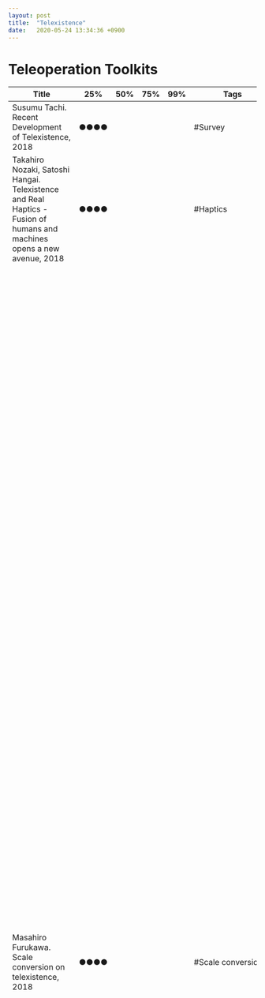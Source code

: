 ```yaml
---
layout: post
title:  "Telexistence"
date:   2020-05-24 13:34:36 +0900
---
```


# Teleoperation Toolkits
<table>
  <thead>
    <tr>
      <th>Title</th>
      <th>25%</th>
      <th>50%</th>
      <th>75%</th>
      <th>99%</th>
      <th>Tags</th>
      <th>Summary</th>
    </tr>
  </thead>
  <tbody>
    <tr>
    <td>Susumu Tachi. Recent Development of Telexistence, 2018</td>
    <td>●●●●</td>
    <td></td>
    <td></td>
    <td></td>
    <td>#Survey</td>
    <td>Summary</td>
    </tr>
    <tr>
    <tr>
    <td>Takahiro Nozaki, Satoshi Hangai. Telexistence and Real Haptics - Fusion of humans and machines opens a new avenue, 2018</td>
    <td>●●●●</td>
    <td></td>
    <td></td>
    <td></td>
    <td>#Haptics</td>
    <td>Summary</td>
    </tr>
    <tr>
    <td>Masahiro Furukawa. Scale conversion on telexistence, 2018</td>
    <td>●●●●</td>
    <td></td>
    <td></td>
    <td></td>
    <td>#Scale conversion</td>
    <td>Description: In hand motion of teleoperated robots, not only motion conversion but also other physical quantities are related to the scale conversion, and the device dimensions and the control are accurately designed. In most cases, geometrical relations are used. Endoscope tips have two cameras, and the distance between them is designed to be one scale smaller than the display for the surgeon. The tip of the robots is also one scale smaller than the surgeon's hand. This is the geometrical scale relation. Now, let's talk of the motion scale relation. While the distance, velocity and acceleration for straight motion respect to the operator has [scale factor > 1], the rotation motion has a [scale factor = 1]. Therefore, in order to create a sense and motion loop between the robot and the operator without loosing operator skills, the targets for conversion control are chosen wisely. From the perspective of telexistence, it is of interest what clue the operator uses to get the relation (scale factor) between self and the world when the body size changed. Geometrical Scale Conversion: Here, the factors to control are the binocular distance, vergence angle and the interpupillary distance. Also, the geometrical structure of the eye (camera) location, the observer's surface position and the target object. When one eye is closed and the observer height is changed, the height of the target object was reported to be felt different. When looking down, it feels larger, and when looking up, it feels shorter. This may be due to the change of the perceived gradient of the floor pattern extending toward the back depending on the observing height. The effect of changing binocular distance and observing height was reported to achieve a transition from adult perspective to kid perspective. The user first uses own body size as reference, but once surrounded by more people they become the reference. Also, elements as sofa and table limits this interpretation. When a box is put on top of a table, the  binocular distance become predominant. Motion Scale Conversion: Impedance control makes possible to transform the manipulation softness of a target, which could facilitate surgery via robots. In telexistence, sending to the robot an increased motion speed of the operator reduces the task time. In this case, the control target are the hand position and the joint angles. Experimental results showed that increasing speed of hand did not increase the task. However, increasing speed of joint angles increased task difficulty. Therefore, the hand position control facilitates the task, regardless the robot actuator structure. </td>
    </tr>
    <tr>
    <td>David Kent, Carl Saldanha, Sonia Chernova. Leveraging depth data in remote robot teleoperation interfaces for general object manipulation, 2019. (David Kent, Carl Saldanha, Sonia Chernova. A comparison of remote robot teleoperation interfaces for General object manipulation, 2017)</td>
    <td></td>
    <td></td>
    <td></td>
    <td></td>
    <td>#Grasping interfaces for teleoperation #(Free-positioning, Constrained-positioning,point-and-click)</td>
    <td>Description: In contrast to contemporary robot manipulation using a Free Positioning pose specification, here two novel interfaces, Constrained Positioning and Point-and-Click, are presented, which incorporate scene information from depth data into the grasp pose to reduce the number of 3D transformations the user must input. Also, the interactions are designed for 2D image streams, rather than traditional 3D virtual scenes, further reducing mental transformations. The findings: The study showed that Point-and-Click outperforms both Free Positioning and Constrained Positioning by significantly increasing the number of tasks completed and significantly reducing task
failures and grasping errors, while significantly reducing the number of user interactions. Why? Constraining the interaction to a physical surface significantly reduces the number of missed grasps, resulting in more efficient use of the arm. Also, the 2D visualization mode resulted in significantly better performance than the 3D visualization mode, with significant reductions in task failures, grasping errors, task completion time, number of interactions, and user workload, all while reducing bandwidth requirements imposed by streaming depth data. We recommend using 2D image views over 3D depth views for teleoperation manipulation interfaces and switch between multiple camera views to get a better depth sense. For difficult to detect objects, such as specular objects, transparent objects or occluded objects, it will not be able to calculate a good set of grasps.
</td>
    </tr>
    <tr>
    <td>Akira Fukabori, Kevin Kajitani. Ana Avatar, 2018</td>
    <td>●●●●</td>
    <td></td>
    <td></td>
    <td></td>
    <td>#Toolkits</td>
    <td>Description: AVATAR refers to the technology that makes possible to experience senses through remote control in real time of robot synchronized to the user by using haptics, VR, telecommunications, sensors and robotics. Also it refers to the robot itself. It differs from remote communication in the fact that it makes possible to transmit the presence feeling, conciousness and skills. ANA decided to focus on this new technology to accomplish their goal: contributing to the dreamed future by connecting the world. ANA avatar XPRIZE: In association with XPRIZE foundation, ANA decided to conduct a 4 year competition on building a general purpose AVATAR, accounting for a 10 million dollars investment (429 tesms by 2018/8). AVATAR X: A program aiming to start a space business employing AVATAR. It is expected that AVATAR innovation helps to solve current distance and time limitations of space access. AVATAR X Consortium: Starts-ups and companies, both space-related ones and unrelated ones, were called to participate. The plan is to start createing the roadmap and business plan , and then start each project by 2020 fiscal year. AVATAR X Lab@OITA: Here, experiments on remote building construction will be conducted. Also, experiments on basic activities (searching, entertainment, building, living, eating, health, etc) in space in collaboration with humans on earth. AVARATIN: This refers to the services employing AVATAR technology.  The main goal is to spread AVATAR around the world. This includes business as robot sales but also data sales, skills usage, advertisement sales, among others. BtoB business is focused on public places (aquarium,museums) and big events (olimpics). BtoC business is focused on remote lessons, remote families. In the future the plan is to make possible everyone can register through their smartphone and connect easily to any robot. This requires increases AVATAR in cooperation with companies, and also to connect robots developed by research centers and startups. So far experiments have been conducted in Okinawa's aquarium and Hiroshima's museum. </td>
    </tr>
    <tr>
    <td>MHD Yamen Saraiji. Beyond Presence - A telexistence toolkit for augmenting body and re-engineering presence, 2018</td>
    <td>●</td>
    <td></td>
    <td></td>
    <td></td>
    <td>#Toolkits</td>
    <td>Description: In contrast with traditional telepresence systems, the design of telexistence robots (such as Telesar V) is mainly inhereted from the human body, thus the mapping between operator and the robot is consistent, and the sensory modalities and feedback are coherent. One advantage is the ability to redesign specific factors of human body. For example, modulate specific sensory modalities and augment parts of the body. Here, a telexistence toolkit (TxToolkit) used in augmentative, assistive, and collaboration apps is shown. The body modalities were the stereo vision, binaural audio and speech output. The head design was aimed to maintain minimal size and low-cost design. A visual programming interface was designed to facilitate the use of the toolkit. This interface was implemented under Unity3D. Using this interface makes possible to alter how the user's body is mapped with the robot. Therefore, we can also alter our body schema. We can refer to this form of body alteration as Body Morphology. There are three forms of morphological transformation: one-to-one body morphology (one human, one robot), one-to-many body morphology (one human, many robots), many-to-one body morphology (many humans, one robot).
      </td>
    </tr>
    <tr>
    <td>MHD Charith Fernando, Genki Sano. Future of telexistence technology and its impact to the society, 2018</td>
    <td>●</td>
    <td></td>
    <td></td>
    <td></td>
    <td>#Toolkits #gloves #HMD #Robot #Latency</td>
    <td>Description: A system teleoperation composed of three components was implemented: Cockpit control, Surrogate robot, Cloud infraestructure. The cockpit was light and small enough to be carried in a suitcase. The surrogate robot was cost-efficient and aimed for mass-production, which consists of 6DoF Torso, 3 DoF head, 7 DoF arms, 13 DoF hands, weight 75kg and 350W consumption. The camera resolution is 2160x1020 px, and 3 fingers are equipped with haptic sensors to detect 3DoF force, 3DoF vibration, and temperature. The cloud infraestructure prioritizes the data so that we can get the lowest latency while keeping the guaranteed data delivery as of traditional streaming servers. Typical upload+download latency within Japan is 25ms with optical fiber. The processing delay plus latency is around 125ms. the   Results: The system was implemented for visiting a remote island "Ogawasara" located several hundred kms away from Tokyo. 90 participants had visual, auditory, voice, haptic and motor experiences for approx. 10 minutes each person. </td>
    </tr>
    <tr>
    <td>Daisuke Kondo. Visual display system for teleoperation of construction machinery, 2018</td>
    <td>●</td>
    <td></td>
    <td></td>
    <td></td>
    <td>#Toolkits</td>
    <td>The problem: It has been reported a wide decrease of efficiency of remote manipulation of construction machines in comparison to direct manipulation. While rescue tasks do not require as much efficiency as security, mine tasks demand profitability and therefore require efficiency.The main cause for efficiency decrease is due to lack of visual information, auditory information and sense of acceleration, delay in communication among others. However there are reports indicating that the lack of visual information have the biggest influence. Therefore, it can be expected that replicating the world view by improving the presentation of the visual information will cause an increased efficiency. This work introduces two research examples: 1) Wide Visual Field Cilinder Screen, 2) Replication of Motion Stereostopic. Key idea 1): A monitor wide enough to replicate the size of objects and the actual field size as in the actual environment. Also, the monitor should be enough far away (1 ~ 1.5m) to avoid tiredness and undesired stereoscopic effects, and should be portable. Head mount display was not considered because users get tired. Key idea 2): The sense of motion parallax is twice the sense of binocular parallax (disparity). Then, a system that replicates the motion stereoscopic (i.e., the perception of three-dimensionality based on the visual change caused by own movement or target object movement) could increase task efficiency. Therefore, it is needed a special structure to correct video depending on perspective movement. However, the delay between viewer motion and corrected video display should be small to avoid not only innacuracy but also feeling of dizziness. The solution proposed here did not telecontrol a remote camera system due to the high delay and that the maintenance of a remote camera system is unpractical. Here the data is acquired by the distance sensor and cameras and sent to a PC. Then, a video is generated for a required perspective by 3DCG of the data. The system consists of a a sensor component (camera, distance sensor, posture sensor) and a display component (motion tracker, 3DCG PC, display). The findings: An experiment with a system scaled to 1/12 achieved 66ms of delay between user position change and video change. </td>
    </tr>
    <tr>
    <td>Russell C. Toris. Spatial and Temporal Learning in Robotic Pickand-Place Domains via Demonstrations and Observations, Phd thesis, 2016 <a href= "https://digitalcommons.wpi.edu/cgi/viewcontent.cgi?article=1134&context=etd-dissertations" > (Link) </a></td>
    <td>●</td>
    <td></td>
    <td></td>
    <td></td>
    <td>#Cloud crowdsourcing</td>
    <td> Description: A system asks crowdsourced users to place a series of items in a simulated world inside of a web browser (three JavaScript libraries were developed to facilitate web-based humanrobot interaction: the roslibjs client library and ros2djs and ros3djs visualization libraries). This raw data is used to generate a multi-hypothesis models in an unsupervised manner via Expectation Maximization clustering and a novel ranking heuristic. In addition, when ordering constraints are needed, the solution proposed is weighting the heuristic by a ratio of coarsely available temporal data. Finally a Temporal Persistence Modeling algorithm (probabilistic exponential distributions augmented with a Gaussian component to represent probable object locations and search suggestions) is presented for probabilistic prediction of the time that an object is expected to remain at a given location given sparse prior observations. The findings: The resulting hypotheses from the proposed
methodology matched the human expectation of the task description 94% of the time when no temporal constraints are required.  Also, a CARL robot (consists of
a Segway RMP base with a 6 degree-of-freedom JACO arm)  successfully queried the system for what a table setting template is, found the necessary objects on the kitchen
counter, and set the table appropriately. For unknown ordering constraints, the system was able to reconstruct a tower adhering to both spatial and temporal constraints in both the "Consistent Ordering, Consistent Placement" and "Random Ordering, Consistent Placement" conditions. Also, in the household crowdsourced domain showed the ability to overcome noisy environments from untrained users in order to set a table in the appropriate order. TP models based on sparse temporal observations showed a reasonable prediction method for single-item tracking and also enabled a robot for multi-item location prediction.</td>
    </tr>
    <tr>
    <td>Ajay Mandlekar et al. RoboTurk: A crowdsourcing platform for robotic skill learning through imitation, 2018</td>
    <td>●</td>
    <td></td>
    <td></td>
    <td></td>
    <td>#Toolkits #Mobile phone endpoing #Transpacific teleoperation (China - California) #Learning from teleoperation demonstration </td>
    <td>Description: A crowd-sourced platform that collects large set of data from concurrent users for (simulated Sawyer) robot manipulation through a video-streaming website, a smartphone as a VR motion controller and a haptic feedback. Assumption: While RL requires reward function, large-state-space exploration, large interaction, and self-supervised learning has large noise, Imitation learning improves efficiency and performance. While kinesthestic teaching is intuitive but limited, teleoperation has been for decades. While video-game controllers lacks natural variations in motion, free-space positioning interfaces as VR enables fine-grained dexterous control. The goal: They conducted a user study comparing the performance of smartphone-based controller, keyboard, 3D Mouse and VR controller. The findings: A dataset with over 2200 task demonstrations (137 hours of data collected in 20 hours of usage by contracted workers). What about user interface evaluation? Keyboard and 3D mouse completion time was slower than VR and phone, which were similar. What about network capacity and delays? Three troublesome (low-capacity, high-delay, or both) networks produced roughly the same distributions of completion time as the baseline. What about far remote teleoperation? Users were able to complete the tasks despite high network delays between California and China, but the completion time was around 20 seconds slower. Using data center in China introduced a constant delay in comparison to a data center in Oregon. Can the collected data improve policy learning? Demonstration-guided reinforcement learning comparison using (none, 1, 10, 100, 1000) demonstrations of the two tasks showed that a large and diverse dataset of demonstrations can encourage agents to explore and learn more effectively. However, only 10 demonstrations were able to achieve comparable performance to 100 demonstrations maybe due to the fact the data collected in 48 hours is large enough. Nonetheless, even though 1000 demonstrations is higher in terms of variety, this could be pausibly mirrored by using 10 demonstrations and giving agents time to explore from demonstration states.</td>
    </tr>
    <tr>
    <td>Jaeyong Sung, Seok Hyun Jin, Ashutosh Saxena. Robobarista: Object part based transfer of manipulation trajectories from crowd-sourcing in 3d pointclouds, 2015</td>
    <td></td>
    <td></td>
    <td></td>
    <td></td>
    <td>#Learning generalization #Deep learning #Multimodal integration</td>
    <td>Description: A simulated and real PR2 robot are trained by non-experts through a crowd-sourcing web-based 3d-viewer-controller to manipulate objects, and a deep learning model is trained to learn this multimodal data (point cloud, language, trajectory). The hypothesis: Many differently-shaped objects share similarly-operated object parts. The assumption: the target object parts were pre-labeled from scene voxels by experts, so the target part at each trial is highlighted to non-experts from the start. The goal: thus, the goal is to evaluate if the manipulation trajectory of an object can be transferred to a completely different object if they share similarly-operated parts (116 RGB-D point-clouds, 1225 trajectories, 250 language instructions by 71 non-experts). The findings: Were trajectories completely transferred? Yes for 60%. Were the object manipulation the actual correct one? No guarantee, but the results showed it was achieved for a large fraction of objects which the robot has never seen before. Is crowd-sourcing teaching possible? Yes, crowd-sourced non-experts performed at 60%, compared to 53.1% by experts. Is segmentation required? Yes. Even though target parts were prelabel by experts, they were still extremely noisy. Is intermediate object part labeling necessary to find a manipulation trajectory? NOT sufficient (as expected by hypothesis). The object part classifier performed badly at 23.3% even though the part label finder achieved 70%. Can features be hand-coded? NOT easily. While features methods achieved 40.8% or even 53.7% with full-data (heavy computation), the deep learning method (not hand-designing of features) achieved equal or better performance even with simple concatenation or noise</td>
    </tr>
    <tr>
    <td>Eric Rosen, Elizabeth Phillips, David Whitney, Daniel Ullman, Stefanie Tellex .Testing robot teleoperation using a virtual reality interface with ROS reality, 2018</td>
    <td></td>
    <td></td>
    <td></td>
    <td></td>
    <td>#Learning generalization #Deep learning #Multimodal integration</td>
    <td> Description: A Baxter robot is teleoperated and controlled through ROS reality and Unity-based HTC-vive reality system. The human and robot share a virtual space, but are not superimposed (The humans is around the robot). The goal: This work evaluated twelve complex tasks and measured whether they were succesfully achieved with this robot and software, and whether they could be teleoperated. Found issues: more precision for block stacking through VR, robot force or end-effector deficiencies, not knowing robot posses limitations through ROS reality. Benefits: They argue that teleoperation could be a solution to the problem of gathering data for learning from demonstration.</td>
    </tr>
    <tr>
    <td> Tianhao zhang, et al. Deep imitiation learning for complex manipulation tasks from virtual reality teleoperation, 2018</td>
    <td>●</td>
    <td></td>
    <td></td>
    <td></td>
    <td>#Object Manipulation #Deep learning #Multimodal integration #Learning from teleoperation demonstration </td>
    <td>Description: A consumer-grade VR device (headset and motion-tracked controller) is used to teleoperate a PR2 robot (with a RGBD-camera for color and depth images). The data (RGB image, depth image and hand position) from conducting ten manipulation tasks with the robot was collected and used to train deep visuomotor policies (pixels-to-action mapping). The goals: Can we build an inexpensive and intuitive teleoperation system for robotic manipulation? can imitation learning learn to solve manipulation tasks using these data? Assumption: To avoid sickness due to time lag between displayed scene and humans' head motion, we render a 3D point cloud from RGBD images as object in the virtual environment and update instantaneously the human view to reflect head movement. The result: less than 30 minutes of data was sufficient to learn a successful policy (High success rate and good generalization) even in long running tasks. Although successful, the learned policies were often suboptimal compared to humans (e.g., not following the shortest path). For initial states beyond the training ones, the robot succeded in the experiments. </td>
    </tr>
        <tr>
    <td>Ioannis Havouties, Sylvain Calinon. Learning from demonstration for semi-autonomous teleoperation, 2018</td>
    <td>●●</td>
    <td></td>
    <td></td>
    <td></td>
    <td>#Underwater teleoperation #Mixed teleoperation #TP-HSMM (Markov Model) #LQT (Linear Quadratic Tracking)</td>
    <td>Description: A teleoperation strategy that decouples the operator's and the robot's spaces in the statistical representation is proposed (Namely, mixed teleoperation). This approach intends to replace the conventional use of video streams with a minimal exchange of activation weights as communication overhead. The problems: The variability of the robot operating environment. Communication bandwidth in long range teleoperation (e.g., space, deepsea) imposes a hard constraint on the efficiency of the system. Assumption: Most variability comes from the change of the pose of the manipulators and the pose of the items to be manipulated. Hypothesis: We use a task-parametrized Hidden semi-Markov model (TP-HSMM) to learn task representations (why? because task-parametrized mixture model encoding is flexible and HSMM captures motion duration and generate novel trajectories), and generate motions by sampling in combination with linear quadratic tracking (LQT). Previous models in Robotics: DMPs (Ijspeert, 2013. Palomeras, 2016). Extended DMP (Gams+, 2014. Ude+, 2014. Pastor+, 2011). GMM+GMR (Calinon+, 2012. Calinon, 2016). TP-GMM (Zeestraten+, 2017). HMM + GMR to improve HMMs poor state duration modeling (Lee & Ott, 2010. Lee+, 2010. Chan+, 2013). HMM + motion planner (Bowen & Alterovitz, 2014). HMM + HMM-space-distance-based clustering (Kulic+, 2008). Previous models in speech synthesis: HSMM (Yu & Kobayashi, 2006). HSMM in robotics models the state transition and duration (Calinon+, 2011. Tanwani & Calinon, 2016. Havoutis+, 2016. Havoutis & Calinon, 2016, 2017) . The result: The users employing local feedback required less time to achieve the task and their movements were smoother than the users getting remote feedback. The system could predict the task and generate motions from intermediate states. </td>
    </tr>
    <tr>
    <td>Lawrence R. Rabiner. A tutorial on Hidden Markov Models and selected applications in speech recognition, 1989</td>
    <td>●</td>
    <td></td>
    <td></td>
    <td></td>
    <td>#HMM #SpeechRecognition #ViterbiSearch</td>
    <td>● Introduction.<br>● Discrete Markov Processes<br>Extension to Hidden Markov Models<br>Elements of an HMM<br>The three basic problems of HMMs<br>● Solutions to the basic problems of HMMs<br>● Types of HMMs<br>Continuous observation densities in HMMs<br>Autoregressive HMMs<br>Variants on HMM structures-Null transitions and tied states<br>Inclusion of explicit state duration density in HMMs<br>Optimization criterion - ML, MMI, MDI<br>Comparison of HMMs<br>● Implementation issues for HMMs<br>Scaling<br>Multiple observation sequences<br>Initial estimates of HMM parameters<br>Effects of insufficient training data<br>Choice of model<br>● Implementation of Speech recognizers using HMMs.<br> ● Connected word recognition using HMMs. <br>● HMMs for large vocabulary speech recognition. </td>
    </tr>
    
  </tbody>
</table>

